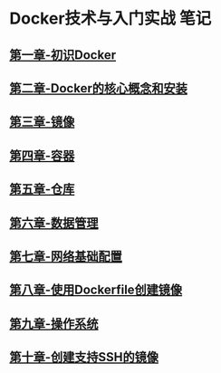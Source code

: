 # Docker技术与入门实战 笔记

## [第一章-初识Docker](./note/chapter1.md)

## [第二章-Docker的核心概念和安装](./note/chapter2.md)

## [第三章-镜像](./note/chapter3.md)

## [第四章-容器](./note/chapter4.md)

## [第五章-仓库](./note/chapter5.md)

## [第六章-数据管理](./note/chapter6.md)

## [第七章-网络基础配置](./note/chapter7.md)

## [第八章-使用Dockerfile创建镜像](./note/chapter8.md)

## [第九章-操作系统](./note/chapter9.md)

## [第十章-创建支持SSH的镜像](./note/chapter10.md)